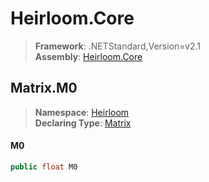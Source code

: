# Heirloom.Core

> **Framework**: .NETStandard,Version=v2.1  
> **Assembly**: [Heirloom.Core][0]  

## Matrix.M0

> **Namespace**: [Heirloom][0]  
> **Declaring Type**: [Matrix][1]  

#### M0

```cs
public float M0
```

[0]: ../../../Heirloom.Core.md
[1]: ../Matrix.md
